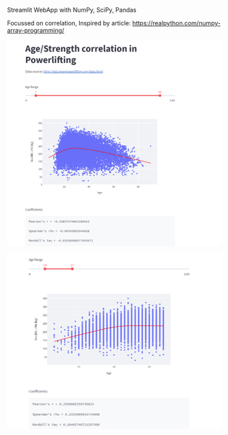 Streamlit WebApp with NumPy, SciPy, Pandas


Focussed on correlation, Inspired by article: https://realpython.com/numpy-array-programming/

![alt1](https://github.com/danlhennessy/Streamlit/blob/master/correlation/initial.png)

![alt2](https://github.com/danlhennessy/Streamlit/blob/master/correlation/10to27.png)
